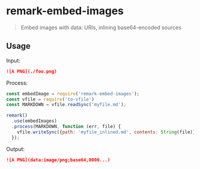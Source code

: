 # remark-embed-images

> Embed images with data: URIs, inlining base64-encoded sources


## Usage

Input:
```md
![A PNG](./foo.png)
```

Process:
```js
const embedImage = require('remark-embed-images');
const vfile = require('to-vfile')
const MARKDOWN = vfile.readSync('myfile.md');

remark()
  .use(embedImages)
  .process(MARKDOWN, function (err, file) {
    vfile.writeSync({path: 'myfile_inlined.md', contents: String(file)});
  });
```

Output:
```md
![A PNG](data:image/png;base64,0000...)
```
